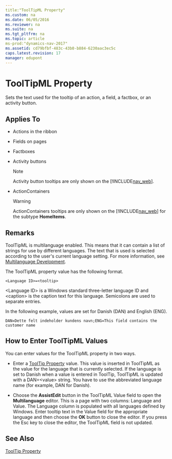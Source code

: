 ```yaml
---
title:"ToolTipML Property"
ms.custom: na
ms.date: 06/05/2016
ms.reviewer: na
ms.suite: na
ms.tgt_pltfrm: na
ms.topic: article
ms-prod:"dynamics-nav-2017"
ms.assetid: cd79bfbf-483c-43b0-b884-6230aac3ec5c
caps.latest.revision: 17
manager: edupont
---
```

# ToolTipML Property
Sets the text used for the tooltip of an action, a field, a factbox, or an activity button.  
  
## Applies To  
  
-   Actions in the ribbon  
  
-   Fields on pages  
  
-   Factboxes  
  
-   Activity buttons  
  
    > [!NOTE]  
    >  Activity button tooltips are only shown on the [!INCLUDE[nav_web](includes/nav_web_md.md)].  
  
-   ActionContainers  
  
    > [!WARNING]  
    >  ActionContainers tooltips are only shown on the [!INCLUDE[nav_web](includes/nav_web_md.md)] for the subtype **HomeItems**.  
  
## Remarks  
 ToolTipML is multilanguage enabled. This means that it can contain a list of strings for use by different languages. The text that is used is selected according to the user's current language setting. For more information, see [Multilanguage Development](Multilanguage-Development.md).  
  
 The ToolTipML property value has the following format.  
  
```  
<Language ID>=<tooltip>  
```  
  
 \<Language ID\> is a Windows standard three\-letter language ID and \<caption\> is the caption text for this language. Semicolons are used to separate entries.  
  
 In the following example, values are set for Danish \(DAN\) and English \(ENG\).  
  
```  
DAN=Dette felt indeholder kundens navn;ENG=This field contains the customer name  
```  
  
## How to Enter ToolTipML Values  
 You can enter values for the ToolTipML property in two ways.  
  
-   Enter a [ToolTip Property](ToolTip-Property.md) value. This value is inserted in ToolTipML as the value for the language that is currently selected. If the language is set to Danish when a value is entered in ToolTip, ToolTipML is updated with a DAN\=\<value\> string. You have to use the abbreviated language name \(for example, DAN for Danish\).  
  
-   Choose the **AssistEdit** button in the ToolTipML Value field to open the **Multilanguage** editor. This is a page with two columns: Language and Value. The Language column is populated with all languages defined by Windows. Enter tooltip text in the Value field for the appropriate language and then choose the **OK** button to close the editor. If you press the Esc key to close the editor, the ToolTipML field is not updated.  
  
## See Also  
 [ToolTip Property](ToolTip-Property.md)